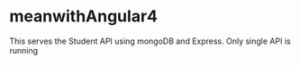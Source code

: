 # meanwithAngular4
This serves the Student API using mongoDB and Express. Only single API is running 
